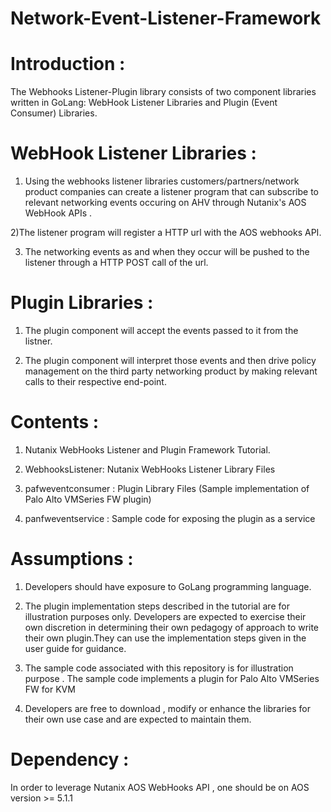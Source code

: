 # Network-Event-Listener-Framework

# Introduction : 
The Webhooks Listener-Plugin library consists of two component libraries written in GoLang: WebHook Listener Libraries and Plugin (Event Consumer) Libraries. 


# WebHook Listener Libraries :

1) Using the webhooks listener libraries customers/partners/network product companies can create a listener program that can subscribe to relevant networking events occuring on AHV through Nutanix's AOS WebHook APIs . 

2)The listener program will register a HTTP url with the AOS webhooks API.

3) The networking events as and when they occur  will be pushed to the listener through a HTTP POST call of the url.

# Plugin Libraries :

1) The plugin component will accept the events passed to it from the listner.

2) The plugin component will interpret those events and then drive policy management on the third party networking product by making relevant calls to their respective end-point.

# Contents :

1) Nutanix WebHooks Listener and Plugin Framework Tutorial.

2) WebhooksListener: Nutanix WebHooks Listener Library Files 

3) pafweventconsumer : Plugin Library Files (Sample implementation of Palo Alto VMSeries FW plugin)

4) panfweventservice : Sample code for exposing the plugin as a service


# Assumptions :

1) Developers should have exposure to GoLang programming language.

2) The plugin implementation steps described in the tutorial are for illustration purposes only. Developers are expected to exercise their own discretion in determining their own pedagogy of approach to write their own plugin.They can use the implementation steps given in the user guide for guidance.

3) The sample code associated with this repository is for illustration purpose . The sample code implements a plugin for Palo Alto VMSeries FW for KVM 

4) Developers are free to download , modify or enhance the libraries for their own use case and are expected to maintain them.


# Dependency :

In order to leverage Nutanix AOS WebHooks API , one should be on AOS version >= 5.1.1

